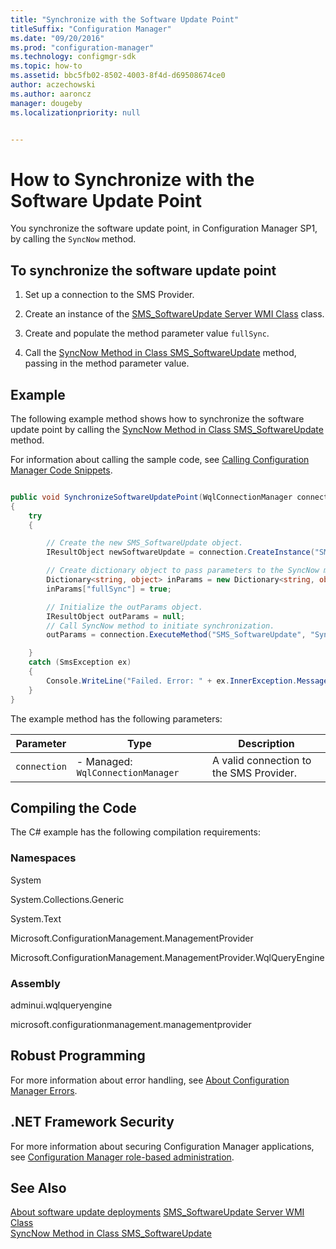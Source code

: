 ```yaml
---
title: "Synchronize with the Software Update Point"
titleSuffix: "Configuration Manager"
ms.date: "09/20/2016"
ms.prod: "configuration-manager"
ms.technology: configmgr-sdk
ms.topic: how-to
ms.assetid: bbc5fb02-8502-4003-8f4d-d69508674ce0
author: aczechowski
ms.author: aaroncz
manager: dougeby
ms.localizationpriority: null


---
```

# How to Synchronize with the Software Update Point
You synchronize the software update point, in Configuration Manager SP1, by calling the `SyncNow` method.  

## To synchronize the software update point  

1.  Set up a connection to the SMS Provider.  

2.  Create an instance of the [SMS_SoftwareUpdate Server WMI Class](../../develop/reference/sum/sms_softwareupdate-server-wmi-class.md) class.  

3.  Create and populate the method parameter value `fullSync`.  

4.  Call the [SyncNow Method in Class SMS_SoftwareUpdate](../../develop/reference/sum/syncnow-method-in-class-sms_softwareupdate.md) method, passing in the method parameter value.  

## Example  
 The following example method shows how to synchronize the software update point by calling the [SyncNow Method in Class SMS_SoftwareUpdate](../../develop/reference/sum/syncnow-method-in-class-sms_softwareupdate.md) method.  

 For information about calling the sample code, see [Calling Configuration Manager Code Snippets](../../develop/core/understand/calling-code-snippets.md).  

```c#  

public void SynchronizeSoftwareUpdatePoint(WqlConnectionManager connection)   
{  
    try  
    {  

        // Create the new SMS_SoftwareUpdate object.   
        IResultObject newSoftwareUpdate = connection.CreateInstance("SMS_SoftwareUpdate");  

        // Create dictionary object to pass parameters to the SyncNow method.   
        Dictionary<string, object> inParams = new Dictionary<string, object>();  
        inParams["fullSync"] = true;   

        // Initialize the outParams object.   
        IResultObject outParams = null;   
        // Call SyncNow method to initiate synchronization.   
        outParams = connection.ExecuteMethod("SMS_SoftwareUpdate", "SyncNow", inParams);   

    }  
    catch (SmsException ex)   
    {  
        Console.WriteLine("Failed. Error: " + ex.InnerException.Message);   
    }  
}  

```  

 The example method has the following parameters:  

|Parameter|Type|Description|
|---------|----|-----------|
|`connection`|-   Managed: `WqlConnectionManager`|A valid connection to the SMS Provider.|  

## Compiling the Code  
 The C# example has the following compilation requirements:  

### Namespaces  
 System  

 System.Collections.Generic  

 System.Text  

 Microsoft.ConfigurationManagement.ManagementProvider  

 Microsoft.ConfigurationManagement.ManagementProvider.WqlQueryEngine  

### Assembly  
 adminui.wqlqueryengine  

 microsoft.configurationmanagement.managementprovider  

## Robust Programming  
 For more information about error handling, see [About Configuration Manager Errors](../../develop/core/understand/about-configuration-manager-errors.md).  

## .NET Framework Security  
 For more information about securing Configuration Manager applications, see [Configuration Manager role-based administration](../../develop/core/servers/configure/role-based-administration.md).  

## See Also  
 [About software update deployments](about-software-updates-deployments.md)
 [SMS_SoftwareUpdate Server WMI Class](../../develop/reference/sum/sms_softwareupdate-server-wmi-class.md)   
 [SyncNow Method in Class SMS_SoftwareUpdate](../../develop/reference/sum/syncnow-method-in-class-sms_softwareupdate.md)
